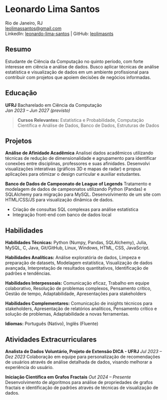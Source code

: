# Leonardo Lima Santos
Rio de Janeiro, RJ  
<leolimassantos@gmail.com>  
LinkedIn: [leonardo-lima-santos](https://www.linkedin.com/in/leonardo-lima-santos) | GitHub: [leolimasnts](https://github.com/leolimasnts)

## Resumo
Estudante de Ciência da Computação no quinto período, com forte interesse em ciência e análise de dados. Busco aplicar técnicas de análise estatística e visualização de dados em um ambiente profissional para contribuir com projetos que apoiem decisões de negócios informadas.

## Educação
**UFRJ** Bacharelado em Ciência da Computação  
*Jan 2023 – Jun 2027 (previsto)*
> **Cursos Relevantes:** Estatística e Probabilidade, Computação Científica e Análise de Dados, Banco de Dados, Estruturas de Dados

## Projetos
**Análise de Afinidade Acadêmica** Analisei dados acadêmicos utilizando técnicas de redução de dimensionalidade e agrupamento para identificar conexões entre disciplinas, professores e suas afinidades. Desenvolvi visualizações interativas (gráficos 3D e mapas de radar) e propus aplicações para otimizar o design curricular e auxiliar estudantes.

**Banco de Dados de Campeonato de League of Legends** Tratamento e modelagem de dados de campeonatos utilizando Python (Pandas) e SQLAlchemy para migração para MySQL. Desenvolvimento de um site com HTML/CSS/JS para visualização dinâmica de dados.
* Criação de consultas SQL complexas para análise estatística
* Integração front-end com banco de dados local

## Habilidades
**Habilidades Técnicas:** Python (Numpy, Pandas, SQLAlchemy), Julia, MySQL, C, Java, Git/GitHub, Linux, Windows, HTML, CSS, JavaScript.

**Habilidades Analíticas:** Análise exploratória de dados, Limpeza e preparação de datasets, Modelagem estatística, Visualização de dados avançada, Interpretação de resultados quantitativos, Identificação de padrões e tendências.

**Habilidades Interpessoais:** Comunicação eficaz, Trabalho em equipe colaborativo, Resolução de problemas complexos, Pensamento crítico, Gestão de tempo, Adaptabilidade, Apresentações para stakeholders

**Habilidades Complementares:** Comunicação de insights técnicos para stakeholders, Apresentação de relatórios analíticos, Pensamento crítico e solução de problemas, Adaptabilidade a novas ferramentas.

**Idiomas:** Português (Nativo), Inglês (Fluente)

## Atividades Extracurriculares
**Analista de Dados Voluntário, Projeto de Extensão DICA - UFRJ** *Jul 2023 – Dez 2023* Colaboração em equipe para personalização de recomendações de usuários através de análise detalhada de dados, visando melhorar a experiência do usuário.

**Iniciação Científica em Grafos Fractais** *Out 2024 – Presente* Desenvolvimento de algoritmos para análise de propriedades de grafos fractais e identificação de padrões através de técnicas de visualização de dados.
